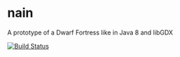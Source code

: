 nain
====

A prototype of a Dwarf Fortress like in Java 8 and libGDX

[![Build Status](https://travis-ci.org/DanielChesters/nain.svg?branch=polygon_map_generation)](https://travis-ci.org/DanielChesters/nain)

